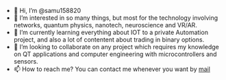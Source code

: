- 👋 Hi, I’m @samu158820
- 👀 I’m interested in so many things, but most for the technology involving networks, quantum physics, nanotech, neuroscience and VR/AR.
- 🌱 I’m currently learning everything about IOT to a private Automation project, and also a lot of contentent about trading in binary options.
- 💞️ I’m looking to collaborate on any project which requires my knowledge on QT applications and computer engineering with microcontrollers and sensors.
- 📫 How to reach me? You can contact me whenever you want by [mail](samu158820@gmail.com)

<!---
samu158820/samu158820 is a ✨ special ✨ repository because its `README.md` (this file) appears on your GitHub profile.
You can click the Preview link to take a look at your changes.
--->
